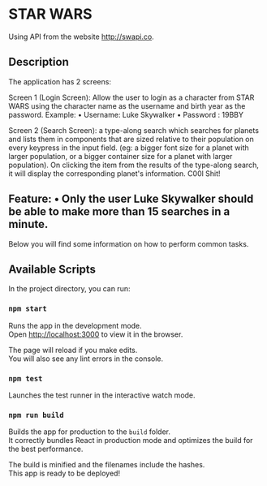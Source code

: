 # STAR WARS

Using API from the website http://swapi.co. 

## Description

The application has 2 screens: 

Screen 1 (Login Screen): Allow the user to login as a character from STAR WARS using the character name as the username and birth year as the password. Example: • Username: Luke Skywalker • Password : 19BBY  

Screen 2 (Search Screen): a type-along search which searches for planets and lists them in components that are sized relative to their population on every keypress in the input field. (eg: a bigger font size for a planet with larger population, or a bigger container size for a planet with larger population). On clicking the item from the results of the type-along search, it will display the corresponding planet's information. C00l Shit!

## Feature: • Only the user Luke Skywalker should be able to make more than 15 searches in a minute. 

Below you will find some information on how to perform common tasks.<br>

## Available Scripts

In the project directory, you can run:

### `npm start`

Runs the app in the development mode.<br>
Open [http://localhost:3000](http://localhost:3000) to view it in the browser.

The page will reload if you make edits.<br>
You will also see any lint errors in the console.

### `npm test`

Launches the test runner in the interactive watch mode.<br>

### `npm run build`

Builds the app for production to the `build` folder.<br>
It correctly bundles React in production mode and optimizes the build for the best performance.

The build is minified and the filenames include the hashes.<br>
This app is ready to be deployed!